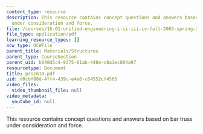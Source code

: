 ```yaml
---
content_type: resource
description: This resource contains concept questions and answers based on bar truss
  under consideration and force.
file: /courses/16-01-unified-engineering-i-ii-iii-iv-fall-2005-spring-2006/d0cbf88d4ff4439ce4e6c64552cf4565_prszm10.pdf
file_type: application/pdf
learning_resource_types: []
ocw_type: OCWFile
parent_title: Materials/Structures
parent_type: CourseSection
parent_uid: b640d5c4-9375-61ab-448e-c8a1ec804a97
resourcetype: Document
title: prszm10.pdf
uid: d0cbf88d-4ff4-439c-e4e6-c64552cf4565
video_files:
  video_thumbnail_file: null
video_metadata:
  youtube_id: null
---
```

This resource contains concept questions and answers based on bar truss under consideration and force.

